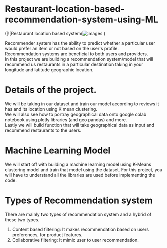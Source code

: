 # Restaurant-location-based-recommendation-system-using-ML

([![Restaurant location based system(![images](https://github.com/Victory-Onumaku/Restaurant-location-based-recommendation-using-ML/assets/91481737/b40a5eb0-6a5e-4f05-85e0-000411f8a4ea)
)

Recommender system has the ability to predict whether a particular user would prefer an item or not based on the user's profile. <br>
Recommendation systems are beneficial to both users and providers. <br>
In this project we are building a recommendation system/model that will recommend us restaurants in a particular destination taking in your longitude and latitude geographic location. <br>

# Details of the project. <br>
We will be taking in our dataset and train our model according to reviews it has and its location using K mean clustering. <br>
We will also see how to portray geographical data onto google colab notebook using plotly libraries (and geo pandas) and more.<br>
Lastly we will build function that will take geographical data as input  and recommend restaurants to the users.

# Machine Learning Model <br>
We will start off with building a machine learning model using K-Means clustering model and train that model using the dataset. For this project, you will have to understand all the libraries are used before implementing the code. <br>

# Types of Recommendation system
There are mainly two types of recommendation system and a hybrid of these two types. <br>
1) Content based filtering: It makes recommendation based on users preferences, for product features. <br>
2) Collaborative filtering: It mimic user to user recommendation.

